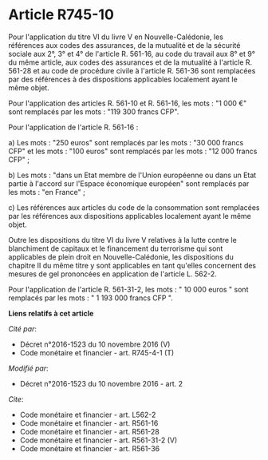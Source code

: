 # Article R745-10

Pour l'application du titre VI du livre V en Nouvelle-Calédonie, les références aux codes des assurances, de la mutualité et
de la sécurité sociale aux 2°, 3° et 4° de l'article R. 561-16, au code du travail aux 8° et 9° du même article, aux codes
des assurances et de la mutualité à l'article R. 561-28 et au code de procédure civile à l'article R. 561-36 sont remplacées
par des références à des dispositions applicables localement ayant le même objet. 

Pour l'application des articles R. 561-10 et R. 561-16, les mots : "1 000 €" sont remplacés par les mots : "119 300 francs
CFP". 

Pour l'application de l'article R. 561-16 :

a) Les mots : "250 euros" sont remplacés par les mots : "30 000 francs CFP" et les mots : "100 euros" sont remplacés par les
mots : "12 000 francs CFP" ;

b) Les mots : "dans un Etat membre de l'Union européenne ou dans un Etat partie à l'accord sur l'Espace économique européen"
sont remplacés par les mots : "en France" ;

c) Les références aux articles du code de la consommation sont remplacées par les références aux dispositions applicables
localement ayant le même objet.

Outre les dispositions du titre VI du livre V relatives à la lutte contre le blanchiment de capitaux et le financement du
terrorisme qui sont applicables de plein droit en Nouvelle-Calédonie, les dispositions du chapitre II du même titre y sont
applicables en tant qu'elles concernent des mesures de gel prononcées en application de l'article L. 562-2. 

Pour l'application de l'article R. 561-31-2, les mots : " 10 000 euros " sont remplacés par les mots : " 1 193 000 francs CFP
".

**Liens relatifs à cet article**

_Cité par_:

  - Décret n°2016-1523 du 10 novembre 2016 (V)
  - Code monétaire et financier - art. R745-4-1 (T)

_Modifié par_:

  - Décret n°2016-1523 du 10 novembre 2016 - art. 2

_Cite_:

  - Code monétaire et financier - art. L562-2
  - Code monétaire et financier - art. R561-16
  - Code monétaire et financier - art. R561-28
  - Code monétaire et financier - art. R561-31-2 (V)
  - Code monétaire et financier - art. R561-36
